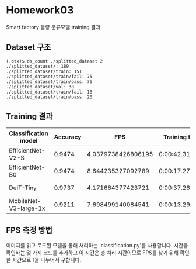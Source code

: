 # Homework03
Smart factory 불량 분류모델 training 결과

## Dataset 구조
```
(.otx)$ ds_count ./splitted_dataset 2
./splitted_dataset/: 189
./splitted_dataset/train: 151​
./splitted_dataset/train/fail: 75​
./splitted_dataset/train/pass: 76​
./splitted_dataset/val: 38
./splitted_dataset/train/fail: 18​
./splitted_dataset/train/pass: 20​
```

## Training 결과
|Classification model|Accuracy|FPS|Training time|Batch size|Learning rate|Other prams|
|----|----|----|----|----|----|----|
|EfficientNet-V2-S| 0.9474|4.0379738426806195 |  0:00:42.318826| 8| 7.100e-03 |epoch 6
|EfficientNet-B0| 0.9474 |8.644235327092789 |0:00:17.275360| 8|4.900e-03 |epoch 8
|DeiT-Tiny| 0.9737| 4.171664377423721| 0:00:37.262989|4|1.000e-04| epoch 8
|MobileNet-V3-large-1x| 0.9211 | 7.698499140084541| 0:00:13.293058 | 8| 5.800e-03 | epoch 8


## FPS 측정 방법

이미지를 읽고 로드된 모델을 통해 처리하는 'classification.py'를 사용합니다. 시간을 확인하는 몇 가지 코드를 추가하고 이 시간은 총 처리 시간이므로 FPS를 찾기 위해 확인한 시간으로 1을 나누어서 구합니다.